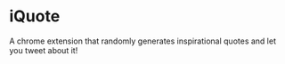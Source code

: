 # iQuote

A chrome extension that randomly generates inspirational quotes and let you tweet about it!
